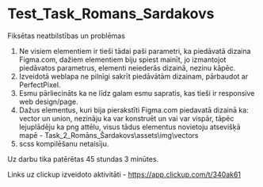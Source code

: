 # Test_Task_Romans_Sardakovs

Fiksētas neatbilstības un problēmas
  1. Ne visiem elementiem ir tieši tādai paši parametri, ka piedāvatā dizaina Figma.com, dažiem elementiem biju spiest mainīt, jo izmantojot piedāvatos parametrus, elementi neiederās dizainā, nezinu kāpēc.
  2. Izveidotā weblapa ne pilnīgi sakrīt piedāvātām dizainam, pārbaudot ar PerfectPixel.
  3. Esmu pārliecināts ka ne līdz galam esmu sapratis, kas tieši ir responsive web design/page.
  4. Dažus elementus, kuri bija pierakstīti Figma.com piedavatā dizainā ka: vector un union, nezināju ka var konstruēt un vai var vispār, tāpēc lejuplādēju ka png attēlu, visus tādus elementus novietoju atsevišķā mapē - Task_2_Romāns_Šardakovs\assets\img\vectors
  5. scss kompilēšanu netaisīju.

Uz darbu tika patērētas 45 stundas 3 minūtes.

Links uz clickup izveidoto aktivitāti - https://app.clickup.com/t/340ak61
